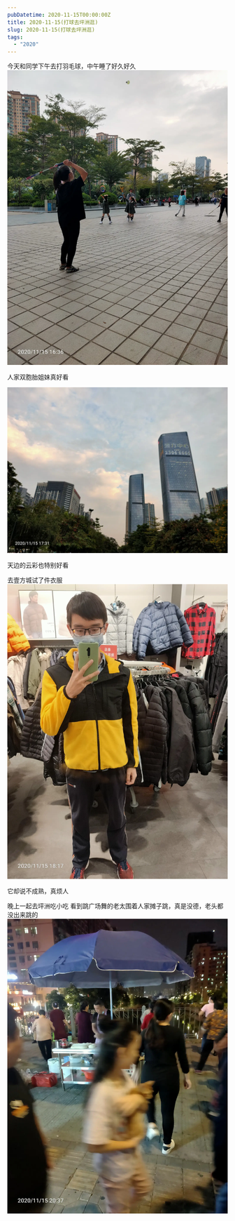 ```yaml
---
pubDatetime: 2020-11-15T00:00:00Z
title: 2020-11-15(打球去坪洲逛)
slug: 2020-11-15(打球去坪洲逛)
tags:
  - "2020"
---
```


今天和同学下午去打羽毛球，中午睡了好久好久
![](../../img/6904315-1280d1bc38cd7c00.jpg)

人家双胞胎姐妹真好看

![](../../img/6904315-19ceea026001f0a0.jpg)

天边的云彩也特别好看

去壹方城试了件衣服![](../../img/6904315-8a8ccfefdc5d9da2.jpg)

它却说不成熟，真烦人

晚上一起去坪洲吃小吃
看到跳广场舞的老太围着人家摊子跳，真是没德，老头都没出来跳的![](../../img/6904315-a2182e6369784d75.jpg)

